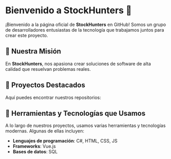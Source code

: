 # Bienvenido a StockHunters 🎉

<!-- ![Logo](ruta-al-logo.png) -->

¡Bienvenido a la página oficial de **StockHunters** en GitHub! Somos un grupo de desarrolladores entusiastas de la tecnología que trabajamos juntos para crear este proyecto.

## 🚀 Nuestra Misión

En **StockHunters**, nos apasiona crear soluciones de software de alta calidad que resuelvan problemas reales. 

## 🌟 Proyectos Destacados

Aquí puedes encontrar nuestros repositorios:

<!-- > ¡Puedes explorar más proyectos en nuestra [LandingPage](enlace-a-la-landing)! 🚀 -->

## 🔧 Herramientas y Tecnologías que Usamos

A lo largo de nuestros proyectos, usamos varias herramientas y tecnologías modernas. Algunas de ellas incluyen:

- **Lenguajes de programación**: C#, HTML, CSS, JS
- **Frameworks**: Vue.js
- **Bases de datos**: SQL